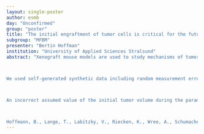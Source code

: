 ```yaml
---
layout: single-poster
author: esmb
day: "Unconfirmed"
group: "poster"
title: "The initial engraftment of tumor cells is critical for the future growth pattern"
subgroup: "MFBM"
presenter: "Bertin Hoffman"
institution: "University of Applied Sciences Stralsund"
abstract: "Xenograft mouse models are used to study mechanisms of tumor growth and metastasis formation as well as investigating the efficacy of different therapeutic interventions. After injection the engrafted cells form a local tumor nodule whose size can be measured repeatedly during an experiment. The so obtained experimental growth data can be described mathematically by suitable growth functions, the choice of which is not always obvious. By applying nonlinear curve fitting, growth parameters can be determined that provide information on the tumor growth.



We used self-generated synthetic data including random measurement errors to research the accuracy of parameter estimation based on caliper-measured experimental tumor data. Fit metrics were investigated to identify the most appropriate growth function for a given synthetic dataset. For curve fitting with fixed initial tumor volume, we varied the fixed initial tumor volume during curve fitting to investigate the effect on the resulting estimated parameters. To determine the number of tumor cells that survive initially after injection into mice, we performed ex vivo bioluminescence imaging of the tumor nodules on day 1, 2, 4 and 8 after injection. By this experimental approach we determined the effect of incorrect assumed initial tumor volume in experiments.



An incorrect assumed value of the initial tumor volume during the parameter estimation process leads to large deviations in the resulting growth parameters. Therefore, the actual number of cancer cells engrafting directly after subcutaneous injection is critical for future tumor growth and distinctly influences the parameters for tumor growth by curve fitting. 



Hoffmann, B., Lange, T., Labitzky, V., Riecken, K., Wree, A., Schumacher, U., Wedemann, G. The initial engraftment of tumor cells is critical for the future growth pattern: a mathematical study based on simulations and animal experiments. BMC Cancer 20, 524 (2020). https://doi.org/10.1186/s12885-020-07015-9"
---
```

